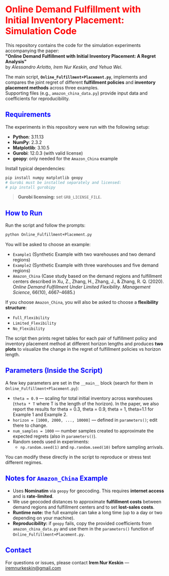 # <span style="color:red"> Online Demand Fulfillment with Initial Inventory Placement: Simulation Code</span>

This repository contains the code for the simulation experiments accompanying the paper:  
**"Online Demand Fulfillment with Initial Inventory Placement: A Regret Analysis"**  
by *Alessandro Arlotto, Irem Nur Keskin, and Yehua Wei*.  

The main script, **`Online_Fulfillment+Placement.py`**, implements and compares the joint regret of different **fulfillment policies** and **inventory placement methods** across three examples.  
Supporting files (e.g., `amazon_china_data.py`) provide input data and coefficients for reproducibility.



## <span style="color:blue">  Requirements </span>

The experiments in this repository were run with the following setup:

- **Python**: 3.11.13  
- **NumPy**: 2.3.2  
- **Matplotlib**: 3.10.5  
- **Gurobi**: 12.0.3 (with valid license)  
- **geopy**: only needed for the `Amazon_China` example

Install typical dependencies:
```bash
pip install numpy matplotlib geopy
# Gurobi must be installed separately and licensed:
# pip install gurobipy
```



> **Gurobi licensing:** set `GRB_LICENSE_FILE`.


## <span style="color:blue"> How to Run </span>

Run the script and follow the prompts:
```bash
python Online_Fulfillment+Placement.py
```

You will be asked to choose an example:
- `Example1` (Synthetic Example with two warehouses and two demand regions)
- `Example2` (Synthetic Example with three warehouses and five demand regions)
- `Amazon_China` (Case study based on the demand regions and fulfillment centers described in Xu, Z., Zhang, H., Zhang, J., & Zhang, R. Q. (2020). *Online Demand Fulfillment Under Limited Flexibility*. *Management Science*, 66(10), 4667–4685.)

If you choose `Amazon_China`, you will also be asked to choose a **flexibility structure**:
- `Full_Flexibility`
- `Limited_Flexibility`
- `No_Flexibility`

The script then prints regret tables for each pair of fulfillment policy and inventory placement method at different horizon lengths and produces **two plots** to visualize the change in the regret of fulfillment policies vs horizon length.


## <span style="color:blue"> Parameters (Inside the Script)

A few key parameters are set in the `__main__` block (search for them in `Online_Fulfillment+Placement.py`):

- `theta = 0.9` — scaling for total initial inventory across warehouses (`theta * T` where T is the length of the horizon). In the paper, we also report the results for  theta = 0.3, theta = 0.9, theta = 1, theta=1.1 for Example 1 and Example 2.  
- `horizon = [1000, 2000, ..., 10000]` — defined in `parameters()`; edit there to change.  
- `num_samples = 1000` — number samples created to approximate the expected regrets  (also in `parameters()`).  
- Random seeds used in experiments:
  - `np.random.seed(1)` and `np.random.seed(10)` before sampling arrivals.

You can modify these directly in the script to reproduce or stress test different regimes.


## <span style="color:blue"> Notes for `Amazon_China` Example </span>

- Uses **Nominatim** via `geopy` for geocoding. This requires **internet access** and is **rate-limited**.
- We use geocoded distances to approximate **fulfillment costs** between demand regions and fulfillment centers and to set **lost-sales costs**.
- **Runtime note:** the full example can take a long time (up to a day or two depending on your machine).
- **Reproducibility:** if `geopy` fails, copy the provided coefficients from `amazon_china_data.py` and use them in the `parameters()` function of `Online_Fulfillment+Placement.py`.


## <span style="color:blue"> Contact </span>



For questions or issues, please contact **Irem Nur Keskin** — iremnurkeskin@gmail.com

